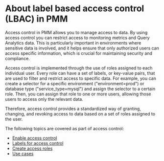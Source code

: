 # About label based access control (LBAC) in PMM

Access control in PMM allows you to manage access to data. By using access control you can restrict access to monitoring metrics and Query Analytics data. This is particularly important in environments where sensitive data is involved, and it helps ensure that only authorized users can access specific information, which is crucial for maintaining security and compliance.

Access control is implemented through the use of roles assigned to each individual user. Every role can have a set of labels, or key-value pairs, that are used to filter and restrict access to specific data. For example, you can create a selector for a specific environment ("environment=prod") or database type ("service_type=mysql") and assign the selector to a certain role. Then, you can assign that role to one or more users, allowing those users to access only the relevant data.

Therefore, access control provides a standardized way of granting, changing, and revoking access to data based on a set of roles assigned to the user.

The following topics are covered as part of access control:

- [Enable access control](enable_access_control.md)
- [Labels for access control](labels.md)
- [Create access roles](create_roles.md)
- [Use cases](use_cases.md)